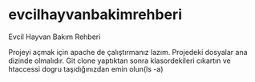 # evcilhayvanbakimrehberi
Evcil Hayvan Bakım Rehberi


Projeyi açmak için apache de çalıştırmanız lazım.
Projedeki dosyalar ana dizinde olmalıdır.
Git clone yaptıktan sonra klasordekileri cıkartın ve htaccessi dogru taşıdığınızdan emin olun(ls -a)

